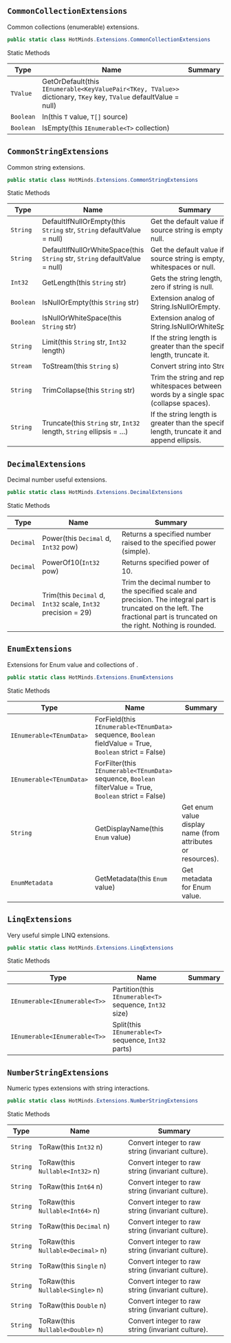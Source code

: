 ## `CommonCollectionExtensions`

Common collections (enumerable) extensions.
```csharp
public static class HotMinds.Extensions.CommonCollectionExtensions

```

Static Methods

| Type | Name | Summary | 
| --- | --- | --- | 
| `TValue` | GetOrDefault(this `IEnumerable<KeyValuePair<TKey, TValue>>` dictionary, `TKey` key, `TValue` defaultValue = null) |  | 
| `Boolean` | In(this `T` value, `T[]` source) |  | 
| `Boolean` | IsEmpty(this `IEnumerable<T>` collection) |  | 


## `CommonStringExtensions`

Common string extensions.
```csharp
public static class HotMinds.Extensions.CommonStringExtensions

```

Static Methods

| Type | Name | Summary | 
| --- | --- | --- | 
| `String` | DefaultIfNullOrEmpty(this `String` str, `String` defaultValue = null) | Get the default value if the source string is empty or null. | 
| `String` | DefaultIfNullOrWhiteSpace(this `String` str, `String` defaultValue = null) | Get the default value if the source string is empty, whitespaces or null. | 
| `Int32` | GetLength(this `String` str) | Gets the string length, or zero if string is null. | 
| `Boolean` | IsNullOrEmpty(this `String` str) | Extension analog of String.IsNullOrEmpty. | 
| `Boolean` | IsNullOrWhiteSpace(this `String` str) | Extension analog of String.IsNullOrWhiteSpace. | 
| `String` | Limit(this `String` str, `Int32` length) | If the string length is greater than the specified length, truncate it. | 
| `Stream` | ToStream(this `String` s) | Convert string into Stream. | 
| `String` | TrimCollapse(this `String` str) | Trim the string and replace whitespaces between words by a single space (collapse spaces). | 
| `String` | Truncate(this `String` str, `Int32` length, `String` ellipsis = …) | If the string length is greater than the specified length, truncate it and append ellipsis. | 


## `DecimalExtensions`

Decimal number useful extensions.
```csharp
public static class HotMinds.Extensions.DecimalExtensions

```

Static Methods

| Type | Name | Summary | 
| --- | --- | --- | 
| `Decimal` | Power(this `Decimal` d, `Int32` pow) | Returns a specified number raised to the specified power (simple). | 
| `Decimal` | PowerOf10(`Int32` pow) | Returns specified power of 10. | 
| `Decimal` | Trim(this `Decimal` d, `Int32` scale, `Int32` precision = 29) | Trim the decimal number to the specified scale and precision. The integral part is truncated on the left.  The fractional part is truncated on the right. Nothing is rounded. | 


## `EnumExtensions`

Extensions for Enum value and collections of .
```csharp
public static class HotMinds.Extensions.EnumExtensions

```

Static Methods

| Type | Name | Summary | 
| --- | --- | --- | 
| `IEnumerable<TEnumData>` | ForField(this `IEnumerable<TEnumData>` sequence, `Boolean` fieldValue = True, `Boolean` strict = False) |  | 
| `IEnumerable<TEnumData>` | ForFilter(this `IEnumerable<TEnumData>` sequence, `Boolean` filterValue = True, `Boolean` strict = False) |  | 
| `String` | GetDisplayName(this `Enum` value) | Get enum value display name (from attributes or resources). | 
| `EnumMetadata` | GetMetadata(this `Enum` value) | Get metadata for Enum value. | 


## `LinqExtensions`

Very useful simple LINQ extensions.
```csharp
public static class HotMinds.Extensions.LinqExtensions

```

Static Methods

| Type | Name | Summary | 
| --- | --- | --- | 
| `IEnumerable<IEnumerable<T>>` | Partition(this `IEnumerable<T>` sequence, `Int32` size) |  | 
| `IEnumerable<IEnumerable<T>>` | Split(this `IEnumerable<T>` sequence, `Int32` parts) |  | 


## `NumberStringExtensions`

Numeric types extensions with string interactions.
```csharp
public static class HotMinds.Extensions.NumberStringExtensions

```

Static Methods

| Type | Name | Summary | 
| --- | --- | --- | 
| `String` | ToRaw(this `Int32` n) | Convert integer to raw string (invariant culture). | 
| `String` | ToRaw(this `Nullable<Int32>` n) | Convert integer to raw string (invariant culture). | 
| `String` | ToRaw(this `Int64` n) | Convert integer to raw string (invariant culture). | 
| `String` | ToRaw(this `Nullable<Int64>` n) | Convert integer to raw string (invariant culture). | 
| `String` | ToRaw(this `Decimal` n) | Convert integer to raw string (invariant culture). | 
| `String` | ToRaw(this `Nullable<Decimal>` n) | Convert integer to raw string (invariant culture). | 
| `String` | ToRaw(this `Single` n) | Convert integer to raw string (invariant culture). | 
| `String` | ToRaw(this `Nullable<Single>` n) | Convert integer to raw string (invariant culture). | 
| `String` | ToRaw(this `Double` n) | Convert integer to raw string (invariant culture). | 
| `String` | ToRaw(this `Nullable<Double>` n) | Convert integer to raw string (invariant culture). | 


